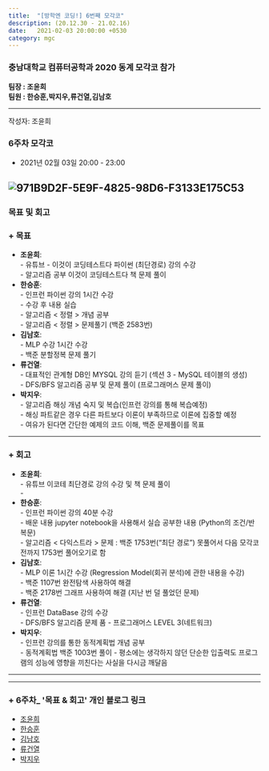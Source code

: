 ```yaml
---
title:  "[방학엔 코딩!] 6번째 모각코"
description: (20.12.30 - 21.02.16)
date:   2021-02-03 20:00:00 +0530
category: mgc
---
```

### 충남대학교 컴퓨터공학과 2020 동계 모각코 참가
**팀장 : 조윤희**  
**팀원 : 한승훈,박지우,류건열,김남호**  

---


작성자: 조윤희
### 6주차 모각코
+ 2021년 02월 03일 20:00 - 23:00  


![971B9D2F-5E9F-4825-98D6-F3133E175C53](https://user-images.githubusercontent.com/26339800/106762091-d6c0cb80-6678-11eb-9a4a-ff21e4bd311a.png)  
---  

### 목표 및 회고  
### + 목표  
  - **조윤희**:   
        - 유튜브 - 이것이 코딩테스트다 파이썬 (최단경로) 강의 수강  
        - 알고리즘 공부 이것이 코딩테스트다 책 문제 풀이  
  - **한승훈**:   
        - 인프런 파이썬 강의 1시간 수강  
        - 수강 후 내용 실습  
        - 알고리즘 < 정렬 > 개념 공부  
        - 알고리즘 < 정렬 > 문제풀기 (백준 2583번)  
  - **김남호**:   
        - MLP 수강 1시간 수강  
        - 백준 분할정복 문제 풀기    
  - **류건열**:     
        - 대표적인 관계형 DB인 MYSQL 강의 듣기 (섹션 3 - MySQL 테이블의 생성)      
        - DFS/BFS 알고리즘 공부 및 문제 풀이 (프로그래머스 문제 풀이)  
  - **박지우**:   
        - 알고리즘 해싱 개념 숙지 및 복습(인프런 강의를 통해 복습예정)  
        - 해싱 파트같은 경우 다른 파트보다 이론이 부족하므로 이론에 집중할 예정  
        - 여유가 된다면 간단한 예제의 코드 이해, 백준 문제풀이를 목표  

---  


### + 회고  
  - **조윤희**:   
        - 유튜브 이코테 최단경로 강의 수강 및 책 문제 풀이  
        -  
  - **한승훈**:   
        - 인프런 파이썬 강의 40분 수강  
        - 배운 내용 jupyter notebook을 사용해서 실습 공부한 내용 (Python의 조건/반복문)  
        - 알고리즘 < 다익스트라 > 문제 : 백준 1753번(“최단 경로”) 못풀어서 다음 모각코 전까지 1753번 풀어오기로 함  
  - **김남호**:     
        - MLP 이론 1시간 수강 (Regression Model(회귀 분석)에 관한 내용을 수강)  
        - 백준 1107번 완전탐색 사용하여 해결  
        - 백준 2178번 그래프 사용하여 해결 (지난 번 덜 풀었던 문제)  
  - **류건열**:   
        - 인프런 DataBase 강의 수강    
        - DFS/BFS 알고리즘 문제 품 - 프로그래머스 LEVEL 3(네트워크)  
  - **박지우**:   
        - 인프런 강의를 통한 동적계획법 개념 공부  
        - 동적계획법 백준 1003번 풀이 - 평소에는 생각하지 않던 단순한 입출력도 프로그램의 성능에 영향을 끼친다는 사실을 다시금 깨달음  

---        
---  

### + 6주차_ '목표 & 회고' 개인 블로그 링크
  - [조윤희](https://uni2237.github.io/mgc/mgc-04/)  
  - [한승훈](https://gooriiie.github.io/2020-%EB%8F%99%EA%B3%84-%EB%AA%A8%EA%B0%81%EC%BD%94-4%EC%A3%BC%EC%B0%A8-%EB%AA%A9%ED%91%9C%EC%99%80-%ED%9A%8C%EA%B3%A0/)  
  - [김남호](https://gitnamu.github.io/mogakco/2021/01/20/week30.html)
  - [류건열](https://rjsduf0503.github.io/week04)
  - [박지우](https://jwpark6.github.io/WinterWeek4/)  
